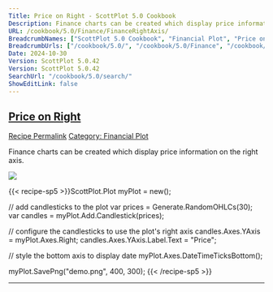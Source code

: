 ```yaml
---
Title: Price on Right - ScottPlot 5.0 Cookbook
Description: Finance charts can be created which display price information on the right axis.
URL: /cookbook/5.0/Finance/FinanceRightAxis/
BreadcrumbNames: ["ScottPlot 5.0 Cookbook", "Financial Plot", "Price on Right"]
BreadcrumbUrls: ["/cookbook/5.0/", "/cookbook/5.0/Finance", "/cookbook/5.0/Finance/FinanceRightAxis"]
Date: 2024-10-30
Version: ScottPlot 5.0.42
Version: ScottPlot 5.0.42
SearchUrl: "/cookbook/5.0/search/"
ShowEditLink: false
---
```



<h2 style='border-bottom: 0;'><a href='/cookbook/5.0/Finance/FinanceRightAxis'>Price on Right</a></h2>

<div class="d-flex mb-2">
<a class="btn btn-sm btn-primary me-1" href="/cookbook/5.0/Finance/FinanceRightAxis">Recipe Permalink</a>
<a class="btn btn-sm btn-success me-1" href="/cookbook/5.0/Finance">Category: Financial Plot</a>
</div>

Finance charts can be created which display price information on the right axis.

[![](/cookbook/5.0/images/FinanceRightAxis.png?241029205813)](/cookbook/5.0/images/FinanceRightAxis.png?241029205813)

{{< recipe-sp5 >}}ScottPlot.Plot myPlot = new();

// add candlesticks to the plot
var prices = Generate.RandomOHLCs(30);
var candles = myPlot.Add.Candlestick(prices);

// configure the candlesticks to use the plot's right axis
candles.Axes.YAxis = myPlot.Axes.Right;
candles.Axes.YAxis.Label.Text = "Price";

// style the bottom axis to display date
myPlot.Axes.DateTimeTicksBottom();

myPlot.SavePng("demo.png", 400, 300);
{{< /recipe-sp5 >}}

<hr class='my-5 invisible'>


